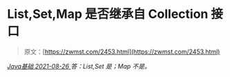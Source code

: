 <!--yml
category: 未分类
date: 0001-01-01 00:00:00
-->

# List,Set,Map 是否继承自 Collection 接口

> 原文：[https://zwmst.com/2453.html](https://zwmst.com/2453.html)

   [ *Java基础* ](https://zwmst.com/java%e5%9f%ba%e7%a1%80)*[ <time datetime="2021-08-26T10:46:07+08:00"> 2021-08-26 </time> ](https://zwmst.com/2453.html)  答：List,Set 是；Map 不是。*